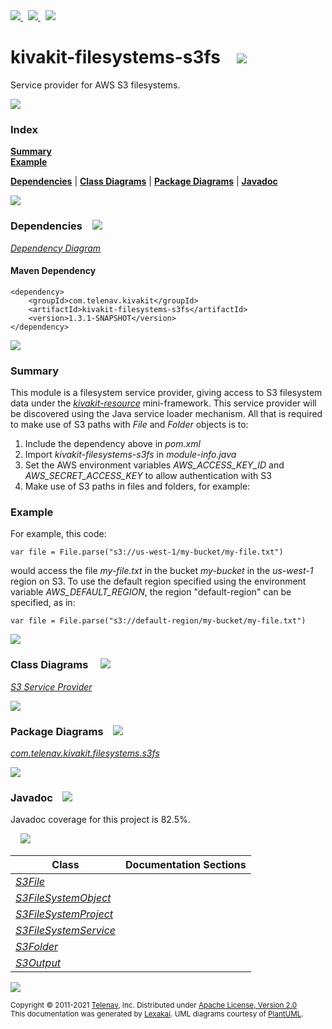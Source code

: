 [//]: # (start-user-text)

<a href="https://www.kivakit.org">
<img src="https://www.kivakit.org/images/web-32.png" srcset="https://www.kivakit.org/images/web-32-2x.png 2x"/>
</a>
&nbsp;
<a href="https://twitter.com/openkivakit">
<img src="https://www.kivakit.org/images/twitter-32.png" srcset="https://www.kivakit.org/images/twitter-32-2x.png 2x"/>
</a>
&nbsp;
<a href="https://kivakit.zulipchat.com">
<img src="https://www.kivakit.org/images/zulip-32.png" srcset="https://www.kivakit.org/images/zulip-32-2x.png 2x"/>
</a>

[//]: # (end-user-text)

# kivakit-filesystems-s3fs &nbsp;&nbsp; <img src="https://www.kivakit.org/images/disks-32.png" srcset="https://www.kivakit.org/images/disks-32-2x.png 2x"/>

Service provider for AWS S3 filesystems.

<img src="https://www.kivakit.org/images/horizontal-line-512.png" srcset="https://www.kivakit.org/images/horizontal-line-512-2x.png 2x"/>

### Index

[**Summary**](#summary)  
[**Example**](#example)  

[**Dependencies**](#dependencies) | [**Class Diagrams**](#class-diagrams) | [**Package Diagrams**](#package-diagrams) | [**Javadoc**](#javadoc)

<img src="https://www.kivakit.org/images/horizontal-line-512.png" srcset="https://www.kivakit.org/images/horizontal-line-512-2x.png 2x"/>

### Dependencies <a name="dependencies"></a> &nbsp;&nbsp; <img src="https://www.kivakit.org/images/dependencies-32.png" srcset="https://www.kivakit.org/images/dependencies-32-2x.png 2x"/>

[*Dependency Diagram*](https://www.kivakit.org/1.3.1-SNAPSHOT/lexakai/kivakit-filesystems/s3fs//documentation/diagrams/dependencies.svg)

#### Maven Dependency

    <dependency>
        <groupId>com.telenav.kivakit</groupId>
        <artifactId>kivakit-filesystems-s3fs</artifactId>
        <version>1.3.1-SNAPSHOT</version>
    </dependency>

<img src="https://www.kivakit.org/images/horizontal-line-128.png" srcset="https://www.kivakit.org/images/horizontal-line-128-2x.png 2x"/>

[//]: # (start-user-text)

### Summary <a name = "summary"></a>

This module is a filesystem service provider, giving access to S3 filesystem data under the [*kivakit-resource*](../../kivakit/resource/README.md) mini-framework. This service provider will be discovered using the Java service loader mechanism. All that is required to make use of S3 paths with *File* and *Folder* objects is to:

1. Include the dependency above in *pom.xml*
2. Import *kivakit-filesystems-s3fs* in *module-info.java*
3. Set the AWS environment variables *AWS_ACCESS_KEY_ID* and *AWS_SECRET_ACCESS_KEY* to allow authentication with S3
4. Make use of S3 paths in files and folders, for example:

### Example <a name = "example"></a>

For example, this code:

    var file = File.parse("s3://us-west-1/my-bucket/my-file.txt")

would access the file *my-file.txt* in the bucket *my-bucket* in the *us-west-1* region on S3. To use the default region specified using the environment variable *AWS_DEFAULT_REGION*, the region "default-region" can be specified, as in:

    var file = File.parse("s3://default-region/my-bucket/my-file.txt")

[//]: # (end-user-text)

<img src="https://www.kivakit.org/images/horizontal-line-128.png" srcset="https://www.kivakit.org/images/horizontal-line-128-2x.png 2x"/>

### Class Diagrams <a name="class-diagrams"></a> &nbsp; &nbsp; <img src="https://www.kivakit.org/images/diagram-40.png" srcset="https://www.kivakit.org/images/diagram-40-2x.png 2x"/>

[*S3 Service Provider*](https://www.kivakit.org/1.3.1-SNAPSHOT/lexakai/kivakit-filesystems/s3fs//documentation/diagrams/diagram-s3.svg)

<img src="https://www.kivakit.org/images/horizontal-line-128.png" srcset="https://www.kivakit.org/images/horizontal-line-128-2x.png 2x"/>

### Package Diagrams <a name="package-diagrams"></a> &nbsp;&nbsp; <img src="https://www.kivakit.org/images/box-32.png" srcset="https://www.kivakit.org/images/box-32-2x.png 2x"/>

[*com.telenav.kivakit.filesystems.s3fs*](https://www.kivakit.org/1.3.1-SNAPSHOT/lexakai/kivakit-filesystems/s3fs//documentation/diagrams/com.telenav.kivakit.filesystems.s3fs.svg)

<img src="https://www.kivakit.org/images/horizontal-line-128.png" srcset="https://www.kivakit.org/images/horizontal-line-128-2x.png 2x"/>

### Javadoc <a name="javadoc"></a> &nbsp;&nbsp; <img src="https://www.kivakit.org/images/books-32.png" srcset="https://www.kivakit.org/images/books-32-2x.png 2x"/>

Javadoc coverage for this project is 82.5%.  
  
&nbsp; &nbsp; <img src="https://www.kivakit.org/images/meter-80-96.png" srcset="https://www.kivakit.org/images/meter-80-96-2x.png 2x"/>




| Class | Documentation Sections |
|---|---|
| [*S3File*](https://www.kivakit.org/1.3.1-SNAPSHOT/javadoc//kivakit.filesystems.s3fs/com/telenav/kivakit/filesystems/s3fs/S3File.html) |  |  
| [*S3FileSystemObject*](https://www.kivakit.org/1.3.1-SNAPSHOT/javadoc//kivakit.filesystems.s3fs/com/telenav/kivakit/filesystems/s3fs/S3FileSystemObject.html) |  |  
| [*S3FileSystemProject*](https://www.kivakit.org/1.3.1-SNAPSHOT/javadoc//kivakit.filesystems.s3fs/com/telenav/kivakit/filesystems/s3fs/S3FileSystemProject.html) |  |  
| [*S3FileSystemService*](https://www.kivakit.org/1.3.1-SNAPSHOT/javadoc//kivakit.filesystems.s3fs/com/telenav/kivakit/filesystems/s3fs/S3FileSystemService.html) |  |  
| [*S3Folder*](https://www.kivakit.org/1.3.1-SNAPSHOT/javadoc//kivakit.filesystems.s3fs/com/telenav/kivakit/filesystems/s3fs/S3Folder.html) |  |  
| [*S3Output*](https://www.kivakit.org/1.3.1-SNAPSHOT/javadoc//kivakit.filesystems.s3fs/com/telenav/kivakit/filesystems/s3fs/S3Output.html) |  |  

[//]: # (start-user-text)



[//]: # (end-user-text)

<img src="https://www.kivakit.org/images/horizontal-line-512.png" srcset="https://www.kivakit.org/images/horizontal-line-512-2x.png 2x"/>

<sub>Copyright &#169; 2011-2021 [Telenav](https://telenav.com), Inc. Distributed under [Apache License, Version 2.0](LICENSE)</sub>  
<sub>This documentation was generated by [Lexakai](https://lexakai.org). UML diagrams courtesy of [PlantUML](https://plantuml.com).</sub>

